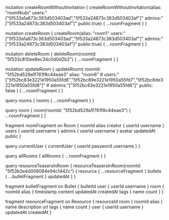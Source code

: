mutation createRoomWithoutInvitation {
  createRoomWithoutInvitation(alias: "roomNiubi" users:"[\"5f533a1a873c383d503403ad\",\"5f533a24873c383d503403af\"]" admins:"[\"5f533a24873c383d503403af\"]" public:true) {
    ...roomFragment
  }
}

mutation createRoom {
  createRoom(alias: "room1" users:"[\"5f533a1a873c383d503403ad\",\"5f533a24873c383d503403af\"]" admins:"[\"5f533a24873c383d503403af\"]" public:true) {
    ...roomFragment
  }
}

mutation deleteRoom {
	deleteRoom(roomId: "5f533c810ee8ec34c0d0d2b2") {
    ...roomFragment
  }
}

mutation updateRoom {
  updateRoom(
    roomId: "5f52bd529a1f761f8c44eae3"
    alias: "room6"
    # users:"[\"5f52bc83e3221e1950a55fd6\",\"5f52bc89e3221e1950a55fd7\",\"5f52bc8de3221e1950a55fd8\"]"
    # admins:"[\"5f52bc83e3221e1950a55fd6\"]"
    public: false
  ) {
    ...roomFragment
  }
}

query rooms {
  rooms {
    ...roomFragment
  }
}

query room {
  room(roomId: "5f52bd529a1f761f8c44eae3") {
    ...roomFragment
  }
}

fragment roomFragment on Room {
  roomId
  alias
  creator {
    userId
    username
  }
  users {
    userId
    username
  }
  admins {
    userId
    username
  }
  avatar
  updatedAt
  public
}


query currentUser {
  currentUser {
    userId
    password
    username
  }
}

query allRooms {
  allRooms {
    ...roomFragment
  }
}

query resourceTeasersInRoom {
  resourceTeasersInRoom(roomId: "5f53b3e4d008084e94c1442c") {
  	resource {
      ...resourceFragment
    }
    bullets {
      ...bulletFragment
    }
    updatedAt
  }
}

fragment bulletFragment on Bullet {
  bulletId
  user {
    userId
    username
  }
  room {
    roomId
    alias
  }
  timestamp
  content
  updatedAt
	createdAt
  tags {
    name
    count
  }
}



fragment resourceFragment on Resource {
  resourceId
  room {
    roomId
    alias
  }
  name
  description
  url
  tags {
    name
    count
  }
  user {
    userId
    username
  }
  updatedAt
	createdAt
}
